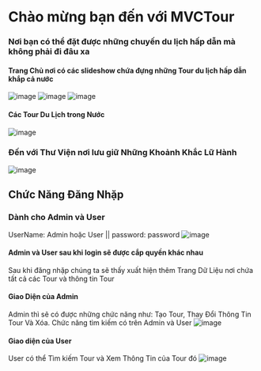 # Chào mừng bạn đến với MVCTour
### Nơi bạn có thể đặt được những chuyến du lịch hấp dẫn mà không phải đi đâu xa
#### Trang Chủ nơi có các slideshow chứa đựng những Tour du lịch hấp dẫn khắp cả nước
![image](https://user-images.githubusercontent.com/102577671/169762852-f8ba216e-29e2-4f95-8fc0-df62d783c26a.png)
![image](https://user-images.githubusercontent.com/102577671/169763363-9472c659-f722-4a4d-8717-00e4cb6adeb7.png)
![image](https://user-images.githubusercontent.com/102577671/169763430-ccb478a5-18df-4d48-a6a3-f07cddadb8b3.png)
#### Các Tour Du Lịch trong Nước
![image](https://user-images.githubusercontent.com/102577671/169763935-bf9d6807-d368-4a7e-8df9-1b0315b291ef.png)
### Đến với Thư Viện nơi lưu giữ Những Khoảnh Khắc Lữ Hành
![image](https://user-images.githubusercontent.com/102577671/169765022-5633f925-ca9f-43e2-86ba-8375a9e7a72c.png)
## Chức Năng Đăng Nhặp
### Dành cho Admin và User
UserName: Admin  hoặc  User || password: password
![image](https://user-images.githubusercontent.com/102577671/169766220-afcbfdba-0818-4364-9b34-0c7c909e4377.png)
#### Admin và User sau khi login sẽ được cắp quyền khác nhau
Sau khi đăng nhặp chúng ta sẽ thấy xuất hiện thêm Trang Dữ Liệu nơi chứa tất cả các Tour và thông tin Tour
#### Giao Diện của Admin
Admin thì sẽ có được những chức năng như: Tạo Tour, Thay Đổi Thông Tin Tour Và Xóa.
Chức năng tìm kiếm có trên Admin và User
![image](https://user-images.githubusercontent.com/102577671/169767601-29d503c5-bf0c-42ea-b19d-ce482edbdaea.png)

#### Giao diện của User
User có thể Tìm kiếm Tour và Xem Thông Tin của Tour đó
![image](https://user-images.githubusercontent.com/102577671/169768479-ebf7c1ff-00be-4bd0-ad14-adb7a81f5a20.png)
